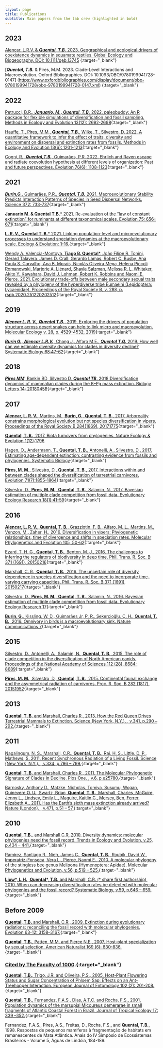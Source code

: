 ```yaml
---
layout: page
title: Publications
subtitle: Main papers from the lab crew (highlighted in bold)
---
```



## 2023

[Alencar, L.R.V. & ***Quental, T.B.***  2023. Geographical and ecological drivers of coexistence dynamics in squamate reptiles. Global Ecology and Biogeography. DOI: 10.1111/geb.13745](https://onlinelibrary.wiley.com/doi/abs/10.1111/geb.13745) {:target="_blank"}


[***Quental, T.B.*** & Pires, M.M. 2023. Clade-Level Interactions and Macroevolution. Oxford Bibliographies. DOI: 10.1093/OBO/9780199941728-0147] (https://www.oxfordbibliographies.com/display/document/obo-9780199941728/obo-9780199941728-0147.xml) {:target="_blank"}


## 2022

[Petrucci, B.R., ***Januario, M., Quental, T.B.*** 2022. paleobuddy: An R package for flexible simulations of diversification and fossil sampling. Methods in Ecology and Evolution 13(12): 2692-2698](https://doi.org/10.1111/2041-210X.13996){:target="_blank"}


[Hauffe, T.,  Pires, M.M., ***Quental, T.B.***, Wilke, T., Silvestro, D. 2022. A quantitative framework to infer the effect of traits, diversity and environment on dispersal and extinction rates from fossils. Methods in Ecology and Evolution 13(6): 1201-1213](https://doi.org/10.1111/2041-210X.13845){:target="_blank"}


[Cogni, R., ***Quental,T.B.***, Guimarães, P.R. 2022. Ehrlich and Raven escape and radiate coevolution hypothesis at different levels of organization: Past and future perspectives. Evolution 76(6): 1108-1123]( https://doi.org/10.1111/evo.14456){:target="_blank"}





## 2021

[***Burin,G.***, Guimarães, P.R., ***Quental, T.B.*** 2021. Macroevolutionary Stability Predicts Interaction Patterns of Species in Seed Dispersal Networks. Science 372: 733-737](https://www.science.org/doi/10.1126/science.abf0556){:target="_blank"}


[**Januario M. & Quental T.B.*** 2021. Re-evaluation of the “law of constant extinction” for ruminants at different taxonomical scales. Evolution 75: 656-671](https://doi.org/10.1111/evo.14177){:target="_blank"}


[**L. R. V., Quental T. B.*** 2021. Linking population-level and microevolutionary processes to understand speciation dynamics at the macroevolutionary scale. Ecology & Evolution: 1-16.](https://doi.org/10.1002/ece3.7511){:target="_blank"}


[Wendy A. Valencia-Montoya, **Tiago B. Quental***, João Filipe R. Tonini, Gerard Talavera, James D. Crall, Gerardo Lamas, Robert C. Busby, Ana Paula S. Carvalho, Ana B. Morais, Nicolás Oliveira Mega, Helena Piccoli Romanowski, Marjorie A. Liénard, Shayla Salzman, Melissa R. L. Whitaker, Akito Y. Kawahara, David J. Lohman, Robert K. Robbins and Naomi E. Pierce. 2021. Evolutionary trade-offs between male secondary sexual traits revealed by a phylogeny of the hyperdiverse tribe Eumaeini (Lepidoptera: Lycaenidae). Proceedings of the Royal Society B, v. 288, p. rspb.2020.251220202512](https://doi.org/10.1098/rspb.2020.2512){:target="_blank"}





## 2019

[***Alencar L. R. V., Quental T.B.***. 2019. Exploring the drivers of population structure across desert snakes can help to link micro and macroevolution. Molecular Ecology v. 28, p. 4529-4532, 2019](https://onlinelibrary.wiley.com/doi/10.1111/mec.15247   ){:target="_blank"}

[***Burin G., Alencar L.R.V.***, Chang J., Alfaro M.E., ***Quental T.Q.*** 2019. How well can we estimate diversity dynamics for clades in diversity decline? Systematic Biology 68:47-62](https://doi.org/10.1093/sysbio/syy037){:target="_blank"}


## 2018

[***Pires MM***, Rankin BD, Silvestro D, ***Quental TB***. 2018 Diversification dynamics of mammalian clades during the K–Pg mass extinction. Biology Letters 14: 20180458]( http://dx.doi.org/10.1098/rsbl.2018.0458){:target="_blank"}



## 2017

[**Alencar, L. R. V.**, Martins, M., **Burin, G.**, **Quental, T. B.**, 2017. Arboreality constrains morphological evolution but not species diversification in vipers. Proceedings of the Royal Society B 284(1869), 20171775](http://rspb.royalsocietypublishing.org/content/284/1869/20171775){:target="_blank"}

[**Quental, T. B.**, 2017. Biota turnovers from phylogenies. Nature Ecology & Evolution 1(12):1796](https://www.nature.com/articles/s41559-017-0363-8)

[Hagen, O., Andermann, T., **Quental, T. B.**, Antonelli, A., Silvestro, D., 2017. Estimating age-dependent extinction: contrasting evidence from fossils and phylogenies. Systematic Biology](https://academic.oup.com/sysbio/advance-article/doi/10.1093/sysbio/syx082/4563320){:target="_blank"}

[**Pires, M. M.**, Silvestro, D., **Quental, T. B.**, 2017. Interactions within and between clades shaped the diversification of terrestrial carnivores. Evolution 71(7):1855-1864](http://onlinelibrary.wiley.com/doi/10.1111/evo.13269/full){:target="_blank"}

[Silvestro, D., **Pires, M. M.**, **Quental, T. B.**, Salamin, N., 2017. Bayesian estimation of multiple clade competition from fossil data. Evolutionary Ecology Research 18(1):41-59](http://www.evolutionary-ecology.com/abstracts/v18/3010.html){:target="_blank"}


## 2016

[**Alencar, L. R. V.**, **Quental, T. B.**, Grazziotin, F. B., Alfaro, M. L., Martins, M., Venzon, M., Zaher, H., 2016. Diversification in vipers: Phylogenetic relationships, time of divergence and shifts in speciation rates. Molecular Phylogenetics and Evolution 105, 50-62](http://www.sciencedirect.com/science/article/pii/S1055790316301853){:target="_blank"}

[Ezard, T. H. G., **Quental, T. B.**, Benton, M. J., 2016. The challenges to inferring the regulators of biodiversity in deep time. Phil. Trans. R. Soc. B 371 (1691), 20150216](http://rstb.royalsocietypublishing.org/content/371/1691/20150216){:target="_blank"}

[Marshall, C. R., **Quental, T. B.**, 2016. The uncertain role of diversity dependence in species diversification and the need to incorporate time-varying carrying capacities. Phil. Trans. R. Soc. B 371 (1691), 20150217](http://rstb.royalsocietypublishing.org/content/371/1691/20150217){:target="_blank"}

[Silvestro, D., **Pires, M. M.**, **Quental, T. B.**, Salamin, N., 2016. Bayesian estimation of multiple clade competition from fossil data. Evolutionary Ecology Research 17](http://www.antonelli-lab.net/pdf/Silvestro_evol_ecol_2016.pdf){:target="_blank"}

[**Burin, G.**, Kissling, W. D., Guimarães Jr, P. R., Şekercioğlu, Ç. H., **Quental, T. B.**, 2016. Omnivory in birds is a macroevolutionary sink. Nature communications 7](http://www.nature.com/articles/ncomms11250){:target="_blank"}


## 2015

[Silvestro, D., Antonelli, A., Salamin, N., **Quental, T. B.**, 2015. The role of clade competition in the diversification of North American canids. Proceedings of the National Academy of Sciences 112 (28), 8684-8689](http://www.pnas.org/content/112/28/8684.short){:target="_blank"}

[**Pires, M. M.**, Silvestro, D., **Quental, T. B.**, 2015. Continental faunal exchange and the asymmetrical radiation of carnivores. Proc. R. Soc. B 282 (1817), 20151952](http://rspb.royalsocietypublishing.org/content/282/1817/20151952){:target="_blank"}

## 2013
   
[**Quental, T. B.** and Marshall, Charles R., 2013. How the Red Queen Drives Terrestrial Mammals to Extinction. Science (New York, N.Y.). , v.341, p.290 – 292.](http://www.sciencemag.org/content/341/6143/290){:target="_blank"}

## 2011

[Nagalingum, N. S., Marshall, C.R., **Quental, T. B.**, Rai, H. S., Little, D. P., Mathews, S. 2011. Recent Synchronous Radiation of a Living Fossil. Science (New York, N.Y.). , v.334, p.796 – 799.](http://www.sciencemag.org/content/334/6057/796){:target="_blank"}

[**Quental, T. B.** and Marshall, Charles R., 2011. The Molecular Phylogenetic Signature of Clades in Decline. Plos One. , v.6, p.e25780.](http://www.plosone.org/article/info%3Adoi%2F10.1371%2Fjournal.pone.0025780){:target="_blank"}

[Barnosky, Anthony D., Matzke, Nicholas, Tomiya, Susumu, Wogan, Guinevere O. U., Swartz, Brian, **Quental, T. B.**, Marshall, Charles, McGuire, Jenny L., Lindsey, Emily L., Maguire, Kaitlin C., Mersey, Ben, Ferrer, Elizabeth A., 2011. Has the Earth’s sixth mass extinction already arrived? Nature (London). , v.471, p.51 – 57.](http://www.nature.com/nature/journal/v471/n7336/full/nature09678.html){:target="_blank"}

## 2010
   
[**Quental, T.B.**. and Marshall C.R, 2010. Diversity dynamics: molecular phylogenies need the fossil record. Trends in Ecology and Evolution, v.25, p.434 – 441.](http://www.cell.com/trends/ecology-evolution/abstract/S0169-5347(10)00101-1){:target="_blank"}

[Ramírez, Santiago R., Nieh, James C., **Quental, T. B.**, Roubik, David W., Imperatriz-Fonseca, Vera L., Pierce, Naomi E., 2010. A molecular phylogeny of the stingless bee genus Melipona (Hymenoptera: Apidae). Molecular Phylogenetics and Evolution, v.56, p.519 – 525.](http://www.sciencedirect.com/science/article/pii/S1055790310001922){:target="_blank"}

[**Liow\*, L.H.**, **Quental\*, T.B.** and Marshall, C.R. (\* share first authorship), 2010. When can decreasing diversification rates be detected with molecular phylogenies and the fossil record? Systematic Biology, v.59, p.646 – 659.](http://sysbio.oxfordjournals.org/content/early/2010/10/01/sysbio.syq052){:target="_blank"}

## Before 2009
   
[**Quental, T.B.** and Marshall, C.R., 2009. Extinction during evolutionary radiations: reconciling the fossil record with molecular phylogenies. Evolution 63-12: 3158–3167.](http://www.bioone.org/doi/abs/10.1111/j.1558-5646.2009.00794.x?journalCode=evol){:target="_blank"}

[**Quental, T.B.**, Patten, M.M. and Pierce N.E., 2007. Host-plant specialization by sexual selection. American Naturalist 169 (6): 830-836.](http://www.jstor.org/pss/10.1086/516654){:target="_blank"}
### [Cited by The Faculty of 1000](http://f1000.com/1084843).{:target="_blank"}

[**Quental, T.B.**, Trigo, J.R. and Oliveira, P.S., 2005. Host-Plant Flowering Status and Sugar Concentration of Phloem Sap: Effects on an Ant-Treehopper Interaction. European Journal of Entomology 102 (2): 201-208.](http://www.eje.cz/scripts/viewabstract.php?abstract=998){:target="_blank"}

[**Quental, T.B.**, Fernandez, F.A.S., Dias, A.T.C. and Rocha, F.S., 2001. Population dynamics of the marsupial Micoureus demerarae in small fragments of Atlantic Coastal Forest in Brazil. Journal of Tropical Ecology 17: 339 –352.](http://journals.cambridge.org/action/displayAbstract;jsessionid=D5D5BCCD9521E99678AF4784D93633EE.journals?fromPage=online&aid=73641){:target="_blank"}

Fernandez, F.A.S., Pires, A.S., Freitas, D., Rocha, F.S., and **Quental, T.B.**, 1998. Respostas de pequenos mamíferos à fragmentação de habitats em remanescentes de Mata Atlântica. Anais do IV Simpósio de Ecossistemas Brasileiros - Volume 5, Águas de Lindóia, 184-189.
 
 
